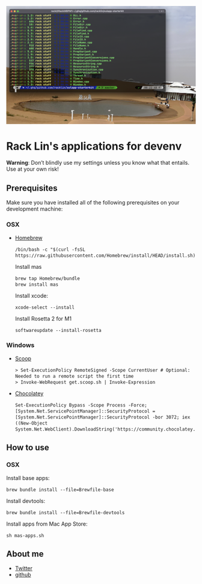 ![OSX iTerm2 screenshot](./images/screenshot-1.png)

# Rack Lin's applications for devenv

**Warning**: Don’t blindly use my settings unless you know what that entails. Use at your own risk!

## Prerequisites
Make sure you have installed all of the following prerequisites on your development machine:

### OSX
- [Homebrew](https://brew.sh/)
  ```
  /bin/bash -c "$(curl -fsSL https://raw.githubusercontent.com/Homebrew/install/HEAD/install.sh)"
  ```

  Install mas
  ```
  brew tap Homebrew/bundle
  brew install mas
  ```
  
  Install xcode:
  ```
  xcode-select --install
  ```
  Install Rosetta 2 for M1 
  ```
  softwareupdate --install-rosetta
  ```
### Windows
- [Scoop](https://scoop.sh/)
  ```
  > Set-ExecutionPolicy RemoteSigned -Scope CurrentUser # Optional: Needed to run a remote script the first time
  > Invoke-WebRequest get.scoop.sh | Invoke-Expression
  ```
- [Chocolatey](https://chocolatey.org/)
  ```
  Set-ExecutionPolicy Bypass -Scope Process -Force; [System.Net.ServicePointManager]::SecurityProtocol = [System.Net.ServicePointManager]::SecurityProtocol -bor 3072; iex ((New-Object System.Net.WebClient).DownloadString('https://community.chocolatey.org/install.ps1'))
  ```


## How to use

### OSX
Install base apps:
```
brew bundle install --file=Brewfile-base
```

Install devtools:
```
brew bundle install --file=Brewfile-devtools
```

Install apps from Mac App Store:
```
sh mas-apps.sh
```

## About me

- [Twitter](https://twitter.com/racklin)
- [github](https://github.com/racklin)
